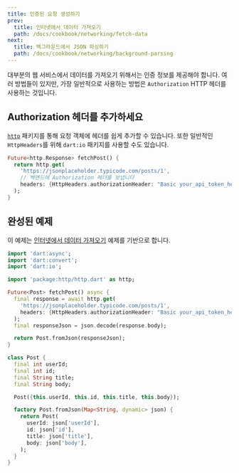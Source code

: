 ```yaml
---
title: 인증된 요청 생성하기
prev:
  title: 인터넷에서 데이터 가져오기
  path: /docs/cookbook/networking/fetch-data
next:
  title: 백그라운드에서 JSON 파싱하기
  path: /docs/cookbook/networking/background-parsing
---
```


대부분의 웹 서비스에서 데이터를 가져오기 위해서는 인증 정보를 제공해야 합니다.
여러 방법들이 있지만, 가장 일반적으로 사용하는 방법은 `Authorization` HTTP 헤더를
사용하는 것입니다.

## Authorization 헤더를 추가하세요

[`http`]({{site.pub-pkg}}/http) 패키지를 통해 요청 객체에 헤더를 쉽게 추가할 수 
있습니다. 또한 일반적인 `HttpHeaders`를 위해 `dart:io` 패키지를 사용할 수도 있습니다.

<!-- skip -->
```dart
Future<http.Response> fetchPost() {
  return http.get(
    'https://jsonplaceholder.typicode.com/posts/1',
    // 백엔드에 Authorization 헤더를 보냅니다
    headers: {HttpHeaders.authorizationHeader: "Basic your_api_token_here"},
  );
}
```

## 완성된 예제

이 예제는 [인터넷에서 데이터 가져오기](/docs/cookbook/networking/fetch-data/) 예제를
기반으로 합니다.

```dart
import 'dart:async';
import 'dart:convert';
import 'dart:io';

import 'package:http/http.dart' as http;

Future<Post> fetchPost() async {
  final response = await http.get(
    'https://jsonplaceholder.typicode.com/posts/1',
    headers: {HttpHeaders.authorizationHeader: "Basic your_api_token_here"},
  );
  final responseJson = json.decode(response.body);

  return Post.fromJson(responseJson);
}

class Post {
  final int userId;
  final int id;
  final String title;
  final String body;

  Post({this.userId, this.id, this.title, this.body});

  factory Post.fromJson(Map<String, dynamic> json) {
    return Post(
      userId: json['userId'],
      id: json['id'],
      title: json['title'],
      body: json['body'],
    );
  }
}
```
